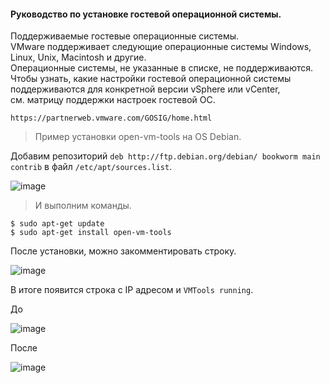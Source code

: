 #### Руководство по установке гостевой операционной системы.
Поддерживаемые гостевые операционные системы.<br>
VMware поддерживает следующие операционные системы Windows, Linux, Unix, Macintosh и другие.<br> 
Операционные системы, не указанные в списке, не поддерживаются.<br>
Чтобы узнать, какие настройки гостевой операционной системы<br>
поддерживаются для конкретной версии vSphere или vCenter, <br>
см. матрицу поддержки настроек гостевой ОС.<br>

``https://partnerweb.vmware.com/GOSIG/home.html``

> Пример установки open-vm-tools на OS Debian.

Добавим репозиторий ``deb http://ftp.debian.org/debian/ bookworm main contrib`` в файл ``/etc/apt/sources.list``.

![image](https://github.com/tvgVita69/Linux_begin/assets/98489171/d7b1afa3-9ea0-45fa-829b-5898052bb143)

> И выполним команды.

```
$ sudo apt-get update
$ sudo apt-get install open-vm-tools
```
После установки, можно закомментировать строку.

![image](https://github.com/tvgVita69/Linux_begin/assets/98489171/ed69c3ec-a597-4ec0-8815-60e6db3ca825)

В итоге появится строка с IP адресом и ``VMTools running``.

До

![image](https://github.com/tvgVita69/Linux_begin/assets/98489171/22df330d-de20-43b8-ac77-515bee0629a5)

После

![image](https://github.com/tvgVita69/Linux_begin/assets/98489171/51121954-f585-4d83-a07a-46bcf2f43f66)


